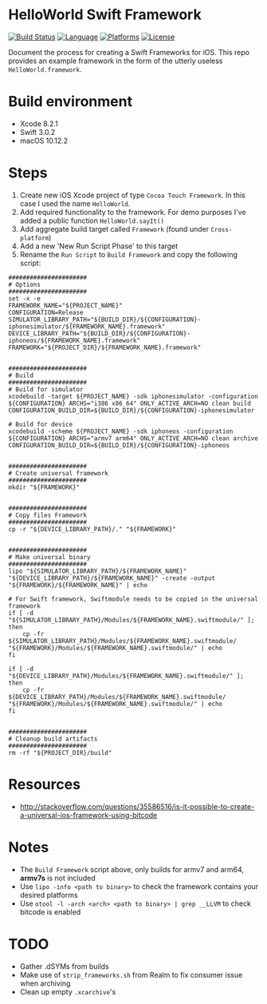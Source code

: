 # HelloWorld Swift Framework
[![Build Status](https://img.shields.io/travis/graemer957/helloworld-swift-framework/master.svg?style=flat-square)](https://travis-ci.org/graemer957/helloworld-swift-framework)
[![Language](https://img.shields.io/badge/language-Swift%203.0-orange.svg?style=flat-square)](https://developer.apple.com/swift/)
[![Platforms](https://img.shields.io/badge/platform-ios-yellow.svg?style=flat-square)](http://www.apple.com/ios/)
[![License](https://img.shields.io/badge/license-Apache--2.0-lightgrey.svg?style=flat-square)](https://github.com/graemer957/helloworld-swift-framework/blob/master/LICENSE)

Document the process for creating a Swift Frameworks for iOS.  This repo provides an example framework in the form of the utterly useless `HelloWorld.framework`.

# Build environment
- Xcode 8.2.1
- Swift 3.0.2
- macOS 10.12.2

# Steps
1. Create new iOS Xcode project of type `Cocoa Touch Framework`. In this case I used the name `HelloWorld`.
2. Add required functionality to the framework. For demo purposes I've added a public function `HelloWorld.sayIt()`
3. Add aggregate build target called `Framework` (found under `Cross-platform`)
4. Add a new 'New Run Script Phase' to this target
5. Rename the `Run Script` to `Build Framework` and copy the following script:
```
######################
# Options
######################
set -x -e
FRAMEWORK_NAME="${PROJECT_NAME}"
CONFIGURATION=Release
SIMULATOR_LIBRARY_PATH="${BUILD_DIR}/${CONFIGURATION}-iphonesimulator/${FRAMEWORK_NAME}.framework"
DEVICE_LIBRARY_PATH="${BUILD_DIR}/${CONFIGURATION}-iphoneos/${FRAMEWORK_NAME}.framework"
FRAMEWORK="${PROJECT_DIR}/${FRAMEWORK_NAME}.framework"


######################
# Build
######################
# Build for simulator
xcodebuild -target ${PROJECT_NAME} -sdk iphonesimulator -configuration ${CONFIGURATION} ARCHS="i386 x86_64" ONLY_ACTIVE_ARCH=NO clean build CONFIGURATION_BUILD_DIR=${BUILD_DIR}/${CONFIGURATION}-iphonesimulator

# Build for device
xcodebuild -scheme ${PROJECT_NAME} -sdk iphoneos -configuration ${CONFIGURATION} ARCHS="armv7 arm64" ONLY_ACTIVE_ARCH=NO clean archive CONFIGURATION_BUILD_DIR=${BUILD_DIR}/${CONFIGURATION}-iphoneos


######################
# Create universal framework
######################
mkdir "${FRAMEWORK}"


######################
# Copy files Framework
######################
cp -r "${DEVICE_LIBRARY_PATH}/." "${FRAMEWORK}"


######################
# Make universal binary
######################
lipo "${SIMULATOR_LIBRARY_PATH}/${FRAMEWORK_NAME}" "${DEVICE_LIBRARY_PATH}/${FRAMEWORK_NAME}" -create -output "${FRAMEWORK}/${FRAMEWORK_NAME}" | echo

# For Swift framework, Swiftmodule needs to be copied in the universal framework
if [ -d "${SIMULATOR_LIBRARY_PATH}/Modules/${FRAMEWORK_NAME}.swiftmodule/" ]; then
	cp -fr ${SIMULATOR_LIBRARY_PATH}/Modules/${FRAMEWORK_NAME}.swiftmodule/ "${FRAMEWORK}/Modules/${FRAMEWORK_NAME}.swiftmodule/" | echo
fi

if [ -d "${DEVICE_LIBRARY_PATH}/Modules/${FRAMEWORK_NAME}.swiftmodule/" ]; then
	cp -fr ${DEVICE_LIBRARY_PATH}/Modules/${FRAMEWORK_NAME}.swiftmodule/ "${FRAMEWORK}/Modules/${FRAMEWORK_NAME}.swiftmodule/" | echo
fi


######################
# Cleanup build artifacts
######################
rm -rf "${PROJECT_DIR}/build"
```

# Resources
- http://stackoverflow.com/questions/35586516/is-it-possible-to-create-a-universal-ios-framework-using-bitcode

# Notes
- The `Build Framework` script above, only builds for armv7 and arm64, **armv7s** is not included
- Use `lipo -info <path to binary>` to check the framework contains your desired platforms
- Use `otool -l -arch <arch> <path to binary> | grep __LLVM` to check bitcode is enabled

# TODO
- Gather .dSYMs from builds
- Make use of `strip_frameworks.sh` from Realm to fix consumer issue when archiving
- Clean up empty `.xcarchive`'s
